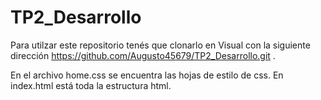 # TP2_Desarrollo

Para utilzar este repositorio tenés que clonarlo en Visual con la siguiente dirección https://github.com/Augusto45679/TP2_Desarrollo.git .

En el archivo home.css se encuentra las hojas de estilo de css.
En index.html está toda la estructura html. 
